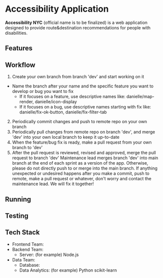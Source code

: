 # Accessibility Application
**Accessibility NYC** (official name is to be finalized) is a web application designed to provide route&destination recommendations for people with disabilities.

## Features

## Workflow
1. Create your own branch from branch 'dev' and start working on it
  - Name the branch after your name and the specific feature you want to develop or bug you want to fix
    - If it focuses on a feature, use descriptive names like: danielle/map-render, danielle/icon-display
    - If it focuses on a bug, use descriptive names starting with fix like: danielle/fix-ok-button, danielle/fix-filter-tab
2. Periodically commit changes and push to remote repo on your own branch
3. Periodically pull changes from remote repo on branch 'dev', and merge 'dev' into your own local branch to keep it up-to-date
4. When the feature/bug fix is ready, make a pull request from your own branch to 'dev'
5. After the pull request is reviewed, revised and approved, merge the pull request to branch 'dev'
Maintenance lead merges branch 'dev' into main branch at the end of each sprint as a version of the app. Otherwise, please do not directly push to or merge into the main branch.
If anything unexpected or undesired happens after you make a commit, push to remote, make a pull request or whatever, don't worry and contact the maintenance lead. We will fix it together!
## Running

## Testing

## Tech Stack
- Frontend Team:
- Backend Team:
  - Server: (for example) Node.js
- Data Team:
  - Database:
  - Data Analytics: (for example) Python scikit-learn
